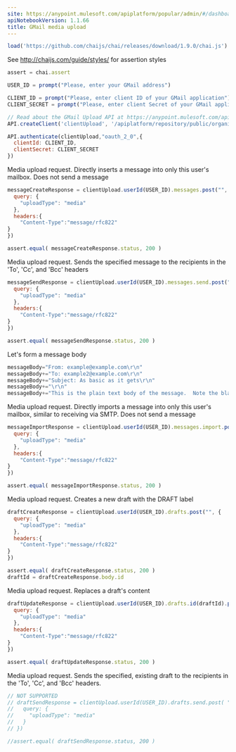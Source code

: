```yaml
---
site: https://anypoint.mulesoft.com/apiplatform/popular/admin/#/dashboard/apis/7974/versions/8138/portal/pages/6794/preview
apiNotebookVersion: 1.1.66
title: GMail media upload
---
```


```javascript
load('https://github.com/chaijs/chai/releases/download/1.9.0/chai.js')
```

See http://chaijs.com/guide/styles/ for assertion styles

```javascript
assert = chai.assert
```

```javascript
USER_ID = prompt("Please, enter your GMail address")
```

```javascript
CLIENT_ID = prompt("Please, enter client ID of your GMail application")
CLIENT_SECRET = prompt("Please, enter client Secret of your GMail application")
```

```javascript
// Read about the GMail Upload API at https://anypoint.mulesoft.com/apiplatform/popular/admin/#/dashboard/apis/7974/versions/8138/contracts
API.createClient('clientUpload', '/apiplatform/repository/public/organizations/30/apis/7974/versions/8138/definition');
```

```javascript
API.authenticate(clientUpload,"oauth_2_0",{
  clientId: CLIENT_ID,
  clientSecret: CLIENT_SECRET
})
```

Media upload request. Directly inserts a message into only this user's mailbox. Does not send a message

```javascript
messageCreateResponse = clientUpload.userId(USER_ID).messages.post("", {
  query: {
    "uploadType": "media"
  },
  headers:{
  	"Content-Type":"message/rfc822"
}
})
```

```javascript
assert.equal( messageCreateResponse.status, 200 )
```

Media upload request. Sends the specified message to the recipients in the 'To', 'Cc', and 'Bcc' headers

```javascript
messageSendResponse = clientUpload.userId(USER_ID).messages.send.post("", {
  query: {
    "uploadType": "media"
  },
  headers:{
  	"Content-Type":"message/rfc822"
}
})
```

```javascript
assert.equal( messageSendResponse.status, 200 )
```

Let's form a message body

```javascript
messageBody="From: example@example.com\r\n"
messageBody+="To: example2@example.com\r\n"
messageBody+="Subject: As basic as it gets\r\n"
messageBody+="\r\n"
messageBody+="This is the plain text body of the message.  Note the blank line"
```

Media upload request. Directly imports a message into only this user's mailbox, similar to receiving via SMTP. Does not send a message

```javascript
messageImportResponse = clientUpload.userId(USER_ID).messages.import.post( messageBody, {
  query: {
    "uploadType": "media"
  },
  headers:{
  	"Content-Type":"message/rfc822"
}
})
```

```javascript
assert.equal( messageImportResponse.status, 200 )
```

Media upload request. Creates a new draft with the DRAFT label

```javascript
draftCreateResponse = clientUpload.userId(USER_ID).drafts.post("", {
  query: {
    "uploadType": "media"
  },
  headers:{
  	"Content-Type":"message/rfc822"
}
})
```

```javascript
assert.equal( draftCreateResponse.status, 200 )
draftId = draftCreateResponse.body.id
```

Media upload request. Replaces a draft's content

```javascript
draftUpdateResponse = clientUpload.userId(USER_ID).drafts.id(draftId).put("", {
  query: {
    "uploadType": "media"
  },
  headers:{
  	"Content-Type":"message/rfc822"
}
})
```

```javascript
assert.equal( draftUpdateResponse.status, 200 )
```

Media upload request. Sends the specified, existing draft to the recipients in the 'To', 'Cc', and 'Bcc' headers.

```javascript
// NOT SUPPORTED
// draftSendResponse = clientUpload.userId(USER_ID).drafts.send.post( "", {
//   query: {
//     "uploadType": "media"
//   }
// })
```

```javascript
//assert.equal( draftSendResponse.status, 200 )
```